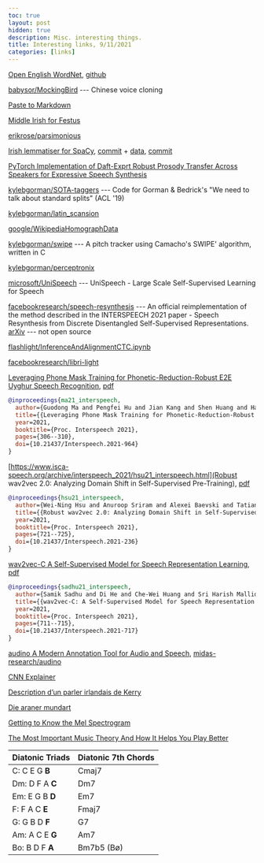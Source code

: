 ```yaml
---
toc: true
layout: post
hidden: true
description: Misc. interesting things.
title: Interesting links, 9/11/2021
categories: [links]
---
```


[Open English WordNet](https://en-word.net/), [github](https://github.com/globalwordnet/english-wordnet)

[babysor/MockingBird](https://github.com/babysor/MockingBird) --- Chinese voice cloning

[Paste to Markdown](https://euangoddard.github.io/clipboard2markdown/)

[Middle Irish for Festus](https://gist.github.com/jimregan/3700a3f23c052a8bdd16aa06c39b4ac4)

[erikrose/parsimonious](https://github.com/erikrose/parsimonious)

[Irish lemmatiser for SpaCy](https://github.com/explosion/spaCy/pull/9102),
[commit](https://github.com/explosion/spaCy/commit/8fe525beb5b9d0948e52de0f0aeb87df01287e65) +
[data](https://github.com/explosion/spacy-lookups-data/pull/29),
[commit](https://github.com/explosion/spacy-lookups-data/commit/eddebae271a7d4a6543c02ff632f4c13d46ab156)

[PyTorch Implementation of Daft-Exprt Robust Prosody Transfer Across Speakers for Expressive Speech Synthesis](https://reposhub.com/python/deep-learning/keonlee9420-Daft-Exprt.html)

[kylebgorman/SOTA-taggers](https://github.com/kylebgorman/SOTA-taggers) --- Code for Gorman & Bedrick's "We need to talk about standard splits" (ACL '19)

[kylebgorman/latin_scansion](https://github.com/kylebgorman/latin_scansion)

[google/WikipediaHomographData](https://github.com/google/WikipediaHomographData)

[kylebgorman/swipe](https://github.com/kylebgorman/swipe) --- A pitch tracker using Camacho's SWIPE' algorithm, written in C

[kylebgorman/perceptronix](https://github.com/kylebgorman/perceptronix)

[microsoft/UniSpeech](https://github.com/microsoft/UniSpeech) --- UniSpeech - Large Scale Self-Supervised Learning for Speech

[facebookresearch/speech-resynthesis](https://github.com/facebookresearch/speech-resynthesis) --- An official reimplementation of the method described in the INTERSPEECH 2021 paper - Speech Resynthesis from Discrete Disentangled Self-Supervised Representations.
[arXiv](https://arxiv.org/abs/2104.00355) --- not open source

[flashlight/InferenceAndAlignmentCTC.ipynb](https://github.com/flashlight/flashlight/blob/main/flashlight/app/asr/tutorial/notebooks/InferenceAndAlignmentCTC.ipynb)

[facebookresearch/libri-light](https://github.com/facebookresearch/libri-light)

[Leveraging Phone Mask Training for Phonetic-Reduction-Robust E2E Uyghur Speech Recognition](https://www.isca-speech.org/archive/interspeech_2021/ma21_interspeech.html),
[pdf](https://www.isca-speech.org/archive/pdfs/interspeech_2021/ma21_interspeech.pdf)

```bibtex
@inproceedings{ma21_interspeech,
  author={Guodong Ma and Pengfei Hu and Jian Kang and Shen Huang and Hao Huang},
  title={{Leveraging Phone Mask Training for Phonetic-Reduction-Robust E2E Uyghur Speech Recognition}},
  year=2021,
  booktitle={Proc. Interspeech 2021},
  pages={306--310},
  doi={10.21437/Interspeech.2021-964}
}
```

[https://www.isca-speech.org/archive/interspeech_2021/hsu21_interspeech.html](Robust wav2vec 2.0: Analyzing Domain Shift in Self-Supervised Pre-Training),
[pdf](https://www.isca-speech.org/archive/pdfs/interspeech_2021/hsu21_interspeech.pdf)
```bibtex
@inproceedings{hsu21_interspeech,
  author={Wei-Ning Hsu and Anuroop Sriram and Alexei Baevski and Tatiana Likhomanenko and Qiantong Xu and Vineel Pratap and Jacob Kahn and Ann Lee and Ronan Collobert and Gabriel Synnaeve and Michael Auli},
  title={{Robust wav2vec 2.0: Analyzing Domain Shift in Self-Supervised Pre-Training}},
  year=2021,
  booktitle={Proc. Interspeech 2021},
  pages={721--725},
  doi={10.21437/Interspeech.2021-236}
}
```

[wav2vec-C A Self-Supervised Model for Speech Representation Learning](https://www.isca-speech.org/archive/interspeech_2021/sadhu21_interspeech.html),
[pdf](https://www.isca-speech.org/archive/pdfs/interspeech_2021/sadhu21_interspeech.pdf)

```bibtex
@inproceedings{sadhu21_interspeech,
  author={Samik Sadhu and Di He and Che-Wei Huang and Sri Harish Mallidi and Minhua Wu and Ariya Rastrow and Andreas Stolcke and Jasha Droppo and Roland Maas},
  title={{wav2vec-C: A Self-Supervised Model for Speech Representation Learning}},
  year=2021,
  booktitle={Proc. Interspeech 2021},
  pages={711--715},
  doi={10.21437/Interspeech.2021-717}
}
```

[audino A Modern Annotation Tool for Audio and Speech](https://arxiv.org/abs/2006.05236),
[midas-research/audino](https://github.com/midas-research/audino)

[CNN Explainer](https://poloclub.github.io/cnn-explainer/)

[Description d’un parler irlandais de Kerry](https://fr.wikisource.org/wiki/Description_d%E2%80%99un_parler_irlandais_de_Kerry)

[Die araner mundart](https://de.wikisource.org/wiki/Die_araner_mundart)

[Getting to Know the Mel Spectrogram](https://towardsdatascience.com/getting-to-know-the-mel-spectrogram-31bca3e2d9d0)

[The Most Important Music Theory And How It Helps You Play Better](https://www.youtube.com/watch?v=GJ9BmH9BkP0)


| Diatonic Triads | Diatonic 7th Chords |
|-----------------|---------------------|
| C: C E G **B**  | Cmaj7               |
| Dm: D F A **C** | Dm7                 |
| Em: E G B **D** | Em7                 |
| F: F A C **E**  | Fmaj7               |
| G: G B D **F**  | G7                  |
| Am: A C E **G** | Am7                 |
| Bo: B D F **A** | Bm7b5 (Bø)          |

